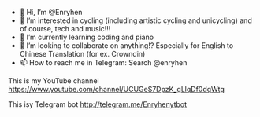 - 👋 Hi, I’m @Enryhen
- 👀 I’m interested in cycling (including artistic cycling and unicycling) and of course, tech and music!!!
- 🌱 I’m currently learning coding and piano
- 💞️ I’m looking to collaborate on anything!? Especially for English to Chinese Translation (for ex. Crowndin)
- 📫 How to reach me in Telegram: Search @enryhen

This is my YouTube channel https://www.youtube.com/channel/UCUGeS7DpzK_gLlqDf0dqWtg

This isy Telegram bot http://telegram.me/Enryhenytbot

<!---
Enryhen/Enryhen is a ✨ special ✨ repository because its `README.md` (this file) appears on your GitHub profile.
You can click the Preview link to take a look at your changes.
--->
